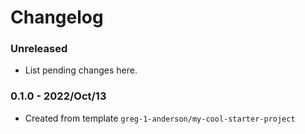 # Changelog

### Unreleased

* List pending changes here.

### 0.1.0 - 2022/Oct/13

* Created from template `greg-1-anderson/my-cool-starter-project`
